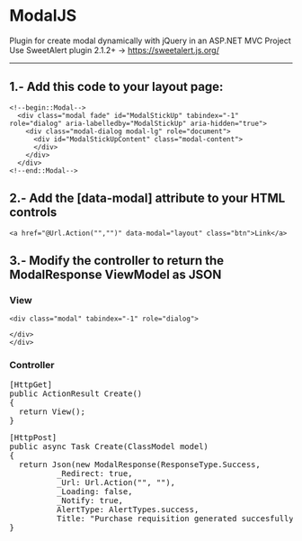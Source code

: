 # ModalJS
Plugin for create modal dynamically with jQuery in an ASP.NET MVC Project<br>
Use SweetAlert plugin 2.1.2+ -> https://sweetalert.js.org/
<br>
<hr>

## 1.- Add this code to your layout page:
```
<!--begin::Modal-->
  <div class="modal fade" id="ModalStickUp" tabindex="-1" role="dialog" aria-labelledby="ModalStickUp" aria-hidden="true">
    <div class="modal-dialog modal-lg" role="document">
      <div id="ModalStickUpContent" class="modal-content">
      </div>
    </div>
  </div>
<!--end::Modal-->
```
## 2.- Add the [data-modal] attribute to your HTML controls
<!--begin::data-modal-->
```<a href="@Url.Action("","")" data-modal="layout" class="btn">Link</a>```
<!--end::data-modal-->

## 3.- Modify the controller to return the ModalResponse ViewModel as JSON

### View

```
<div class="modal" tabindex="-1" role="dialog">

</div>
</div>
```

### Controller
<pre>
[HttpGet]
public ActionResult Create()
{
  return View();
}
</pre>

<pre>
[HttpPost] 
public async Task<ActionResult> Create(ClassModel model)
{
  return Json(new ModalResponse(ResponseType.Success,
          _Redirect: true,
          _Url: Url.Action("", ""),
          _Loading: false,
          _Notify: true,
          AlertType: AlertTypes.success,
          Title: "Purchase requisition generated succesfully!"), JsonRequestBehavior.DenyGet);
}
</pre>
